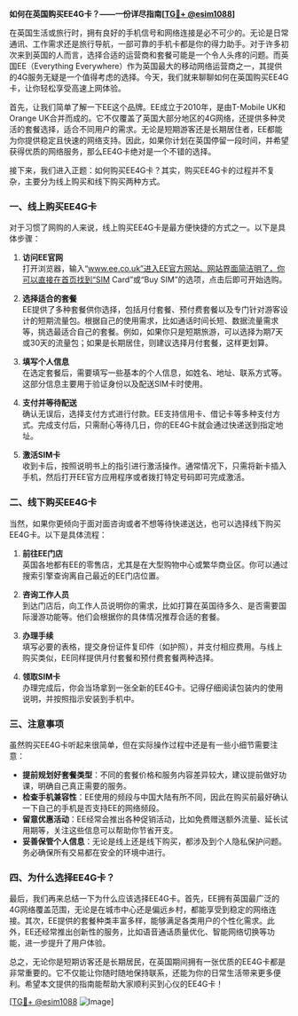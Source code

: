 **如何在英国购买EE4G卡？——一份详尽指南[[TG💪+ @esim1088](https://t.me/s/esim1088)]**

在英国生活或旅行时，拥有良好的手机信号和网络连接是必不可少的。无论是日常通讯、工作需求还是旅行导航，一部可靠的手机卡都是你的得力助手。对于许多初次来到英国的人而言，选择合适的运营商和套餐可能是一个令人头疼的问题。而英国EE（Everything Everywhere）作为英国最大的移动网络运营商之一，其提供的4G服务无疑是一个值得考虑的选择。今天，我们就来聊聊如何在英国购买EE4G卡，让你轻松享受高速上网体验。

首先，让我们简单了解一下EE这个品牌。EE成立于2010年，是由T-Mobile UK和Orange UK合并而成的。它不仅覆盖了英国大部分地区的4G网络，还提供多种灵活的套餐选择，适合不同用户的需求。无论是短期游客还是长期居住者，EE都能为你提供稳定且快速的网络支持。因此，如果你计划在英国停留一段时间，并希望获得优质的网络服务，那么EE4G卡绝对是一个不错的选择。

接下来，我们进入正题：如何购买EE4G卡？其实，购买EE4G卡的过程并不复杂，主要分为线上购买和线下购买两种方式。

### **一、线上购买EE4G卡**

对于习惯了网购的人来说，线上购买EE4G卡是最方便快捷的方式之一。以下是具体步骤：

1. **访问EE官网**  
   打开浏览器，输入“www.ee.co.uk”进入EE官方网站。网站界面简洁明了，你可以直接在首页找到“SIM Card”或“Buy SIM”的选项，点击后即可开始选购。

2. **选择适合的套餐**  
   EE提供了多种套餐供你选择，包括月付套餐、预付费套餐以及专门针对游客设计的短期流量包。根据自己的使用需求，比如通话时间长短、数据流量需求等，挑选最适合自己的套餐。例如，如果你只是短期旅游，可以选择为期7天或30天的流量包；如果是长期居住，则建议选择月付套餐，这样更划算。

3. **填写个人信息**  
   在选定套餐后，需要填写一些基本的个人信息，如姓名、地址、联系方式等。这部分信息主要用于验证身份以及配送SIM卡时使用。

4. **支付并等待配送**  
   确认无误后，选择支付方式进行付款。EE支持信用卡、借记卡等多种支付方式。完成支付后，只需耐心等待几日，你的EE4G卡就会通过快递送到指定地址。

5. **激活SIM卡**  
   收到卡后，按照说明书上的指引进行激活操作。通常情况下，只需将新卡插入手机，然后打开EE官方应用程序或者拨打特定号码即可完成激活。

### **二、线下购买EE4G卡**

当然，如果你更倾向于面对面咨询或者不想等待快递送达，也可以选择线下购买EE4G卡。以下是具体流程：

1. **前往EE门店**  
   英国各地都有EE的零售店，尤其是在大型购物中心或繁华商业区。你可以通过搜索引擎查询离自己最近的EE门店位置。

2. **咨询工作人员**  
   到达门店后，向工作人员说明你的需求，比如打算在英国待多久、是否需要国际漫游功能等。他们会根据你的具体情况推荐合适的套餐。

3. **办理手续**  
   填写必要的表格，提交身份证件复印件（如护照），并支付相应费用。与线上购买类似，EE同样提供月付套餐和预付费套餐两种选择。

4. **领取SIM卡**  
   办理完成后，你会当场拿到一张全新的EE4G卡。记得仔细阅读包装内的使用说明，并按照指示安装到手机中。

### **三、注意事项**

虽然购买EE4G卡听起来很简单，但在实际操作过程中还是有一些小细节需要注意：

- **提前规划好套餐类型**：不同的套餐价格和服务内容差异较大，建议提前做好功课，明确自己真正需要的服务。
- **检查手机兼容性**：EE使用的频段与中国大陆有所不同，因此在购买前最好确认一下自己的手机是否支持EE的网络频段。
- **留意优惠活动**：EE经常会推出各种促销活动，比如免费赠送额外流量、延长试用期等，关注这些信息可以帮助你节省开支。
- **妥善保管个人信息**：无论是线上还是线下购买，都涉及到个人隐私保护问题。务必确保所有交易都在安全的环境中进行。

### **四、为什么选择EE4G卡？**

最后，我们再来总结一下为什么应该选择EE4G卡。首先，EE拥有英国最广泛的4G网络覆盖范围，无论是在城市中心还是偏远乡村，都能享受到稳定的网络连接。其次，EE提供的套餐种类丰富多样，能够满足各类用户的个性化需求。此外，EE还经常推出创新性的服务，比如语音通话质量优化、智能网络切换等功能，进一步提升了用户体验。

总之，无论你是短期访客还是长期居民，在英国期间拥有一张优质的EE4G卡都是非常重要的。它不仅能让你随时随地保持联系，还能为你的日常生活带来更多便利。希望本文提供的指南能帮助大家顺利买到心仪的EE4G卡！

[[TG💪+ @esim1088](https://t.me/s/esim1088) ![Image](https://i.postimg.cc/4NQfJmqS/Snipaste-2025-05-13-00-14-12.png)]